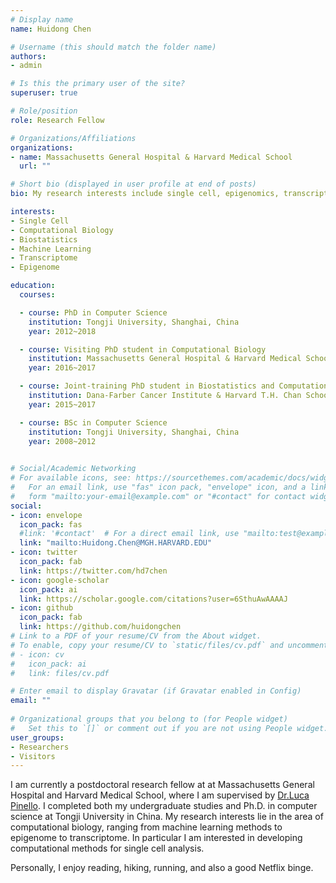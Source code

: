 ```yaml
---
# Display name
name: Huidong Chen

# Username (this should match the folder name)
authors:
- admin

# Is this the primary user of the site?
superuser: true

# Role/position
role: Research Fellow

# Organizations/Affiliations
organizations:
- name: Massachusetts General Hospital & Harvard Medical School
  url: ""

# Short bio (displayed in user profile at end of posts)
bio: My research interests include single cell, epigenomics, transcriptomics, machine learning, etc.

interests:
- Single Cell
- Computational Biology
- Biostatistics
- Machine Learning
- Transcriptome
- Epigenome

education:
  courses:

  - course: PhD in Computer Science
    institution: Tongji University, Shanghai, China
    year: 2012~2018

  - course: Visiting PhD student in Computational Biology 
    institution: Massachusetts General Hospital & Harvard Medical School, Boston, USA
    year: 2016~2017   

  - course: Joint-training PhD student in Biostatistics and Computational Biology 
    institution: Dana-Farber Cancer Institute & Harvard T.H. Chan School of Public Health, Boston, USA
    year: 2015~2017  

  - course: BSc in Computer Science
    institution: Tongji University, Shanghai, China
    year: 2008~2012
    

# Social/Academic Networking
# For available icons, see: https://sourcethemes.com/academic/docs/widgets/#icons
#   For an email link, use "fas" icon pack, "envelope" icon, and a link in the
#   form "mailto:your-email@example.com" or "#contact" for contact widget.
social:
- icon: envelope
  icon_pack: fas
  #link: '#contact'  # For a direct email link, use "mailto:test@example.org".
  link: "mailto:Huidong.Chen@MGH.HARVARD.EDU"
- icon: twitter
  icon_pack: fab
  link: https://twitter.com/hd7chen
- icon: google-scholar
  icon_pack: ai
  link: https://scholar.google.com/citations?user=6SthuAwAAAAJ
- icon: github
  icon_pack: fab
  link: https://github.com/huidongchen
# Link to a PDF of your resume/CV from the About widget.
# To enable, copy your resume/CV to `static/files/cv.pdf` and uncomment the lines below.  
# - icon: cv
#   icon_pack: ai
#   link: files/cv.pdf

# Enter email to display Gravatar (if Gravatar enabled in Config)
email: ""
  
# Organizational groups that you belong to (for People widget)
#   Set this to `[]` or comment out if you are not using People widget.  
user_groups:
- Researchers
- Visitors
---
```


I am currently a postdoctoral research fellow at at Massachusetts General Hospital and Harvard Medical School, where I am supervised by <a href="http://pinellolab.org/">Dr.Luca Pinello</a>. I completed both my undergraduate studies and Ph.D. in computer science at Tongji University in China. My research interests lie in the area of computational biology, ranging from machine learning methods to epigenome to transcriptome. In particular I am interested in developing computational methods for single cell analysis. 

Personally, I enjoy reading, hiking, running, and also a good Netflix binge.